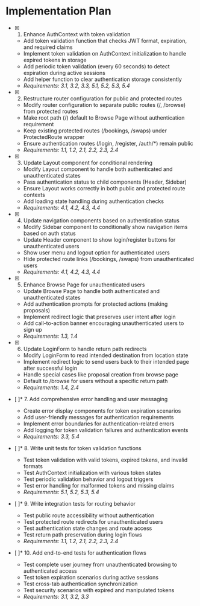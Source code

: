 # Implementation Plan

- [x] 1. Enhance AuthContext with token validation





  - Add token validation function that checks JWT format, expiration, and required claims
  - Implement token validation on AuthContext initialization to handle expired tokens in storage
  - Add periodic token validation (every 60 seconds) to detect expiration during active sessions
  - Add helper function to clear authentication storage consistently
  - _Requirements: 3.1, 3.2, 3.3, 5.1, 5.2, 5.3, 5.4_

- [x] 2. Restructure router configuration for public and protected routes





  - Modify router configuration to separate public routes (/, /browse) from protected routes
  - Make root path (/) default to Browse Page without authentication requirement
  - Keep existing protected routes (/bookings, /swaps) under ProtectedRoute wrapper
  - Ensure authentication routes (/login, /register, /auth/*) remain public
  - _Requirements: 1.1, 1.2, 2.1, 2.2, 2.3, 2.4_

- [x] 3. Update Layout component for conditional rendering





  - Modify Layout component to handle both authenticated and unauthenticated states
  - Pass authentication status to child components (Header, Sidebar)
  - Ensure Layout works correctly in both public and protected route contexts
  - Add loading state handling during authentication checks
  - _Requirements: 4.1, 4.2, 4.3, 4.4_

- [x] 4. Update navigation components based on authentication status





  - Modify Sidebar component to conditionally show navigation items based on auth status
  - Update Header component to show login/register buttons for unauthenticated users
  - Show user menu and logout option for authenticated users
  - Hide protected route links (/bookings, /swaps) from unauthenticated users
  - _Requirements: 4.1, 4.2, 4.3, 4.4_

- [x] 5. Enhance Browse Page for unauthenticated users





  - Update Browse Page to handle both authenticated and unauthenticated states
  - Add authentication prompts for protected actions (making proposals)
  - Implement redirect logic that preserves user intent after login
  - Add call-to-action banner encouraging unauthenticated users to sign up
  - _Requirements: 1.3, 1.4_

- [x] 6. Update LoginForm to handle return path redirects





  - Modify LoginForm to read intended destination from location state
  - Implement redirect logic to send users back to their intended page after successful login
  - Handle special cases like proposal creation from browse page
  - Default to /browse for users without a specific return path
  - _Requirements: 1.4, 2.4_

- [ ]* 7. Add comprehensive error handling and user messaging
  - Create error display components for token expiration scenarios
  - Add user-friendly messages for authentication requirements
  - Implement error boundaries for authentication-related errors
  - Add logging for token validation failures and authentication events
  - _Requirements: 3.3, 5.4_

- [ ]* 8. Write unit tests for token validation functions
  - Test token validation with valid tokens, expired tokens, and invalid formats
  - Test AuthContext initialization with various token states
  - Test periodic validation behavior and logout triggers
  - Test error handling for malformed tokens and missing claims
  - _Requirements: 5.1, 5.2, 5.3, 5.4_

- [ ]* 9. Write integration tests for routing behavior
  - Test public route accessibility without authentication
  - Test protected route redirects for unauthenticated users
  - Test authentication state changes and route access
  - Test return path preservation during login flows
  - _Requirements: 1.1, 1.2, 2.1, 2.2, 2.3, 2.4_

- [ ]* 10. Add end-to-end tests for authentication flows
  - Test complete user journey from unauthenticated browsing to authenticated access
  - Test token expiration scenarios during active sessions
  - Test cross-tab authentication synchronization
  - Test security scenarios with expired and manipulated tokens
  - _Requirements: 3.1, 3.2, 3.3_